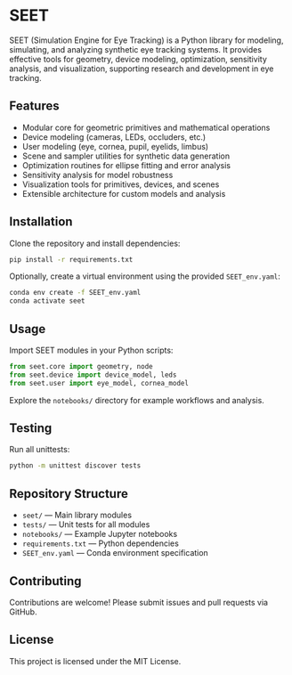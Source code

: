 # SEET

SEET (Simulation Engine for Eye Tracking) is a Python library for modeling, simulating, and analyzing synthetic eye tracking systems. It provides effective tools for geometry, device modeling, optimization, sensitivity analysis, and visualization, supporting research and development in eye tracking.

## Features

- Modular core for geometric primitives and mathematical operations
- Device modeling (cameras, LEDs, occluders, etc.)
- User modeling (eye, cornea, pupil, eyelids, limbus)
- Scene and sampler utilities for synthetic data generation
- Optimization routines for ellipse fitting and error analysis
- Sensitivity analysis for model robustness
- Visualization tools for primitives, devices, and scenes
- Extensible architecture for custom models and analysis

## Installation

Clone the repository and install dependencies:

```bash
pip install -r requirements.txt
```

Optionally, create a virtual environment using the provided `SEET_env.yaml`:

```bash
conda env create -f SEET_env.yaml
conda activate seet
```

## Usage

Import SEET modules in your Python scripts:

```python
from seet.core import geometry, node
from seet.device import device_model, leds
from seet.user import eye_model, cornea_model
```

Explore the `notebooks/` directory for example workflows and analysis.

## Testing

Run all unittests:

```bash
python -m unittest discover tests
```

## Repository Structure

- `seet/` — Main library modules
- `tests/` — Unit tests for all modules
- `notebooks/` — Example Jupyter notebooks
- `requirements.txt` — Python dependencies
- `SEET_env.yaml` — Conda environment specification

## Contributing

Contributions are welcome! Please submit issues and pull requests via GitHub.

## License

This project is licensed under the MIT License.

